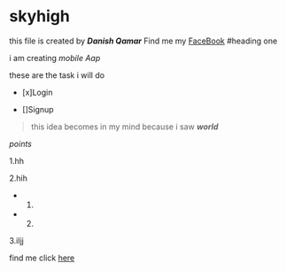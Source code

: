 # skyhigh
this file is created by **_Danish Qamar_**
Find me my [FaceBook](https://www.facebook.com/danish.qamar.56)
#heading one

i am creating *mobile Aap*

these are the task i will do

- [x]Login

- []Signup

>this idea becomes in my mind because i saw **_world_**

_points_

1.hh

2.hih

- 1.

- 2.

3.iljj


find me click [here](https://www.google.com)
